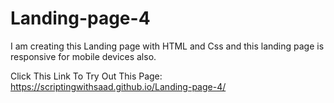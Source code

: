 # Landing-page-4
I am creating this Landing page with HTML and Css and this landing page is responsive for mobile devices also.

Click This Link To Try Out This Page:
https://scriptingwithsaad.github.io/Landing-page-4/
